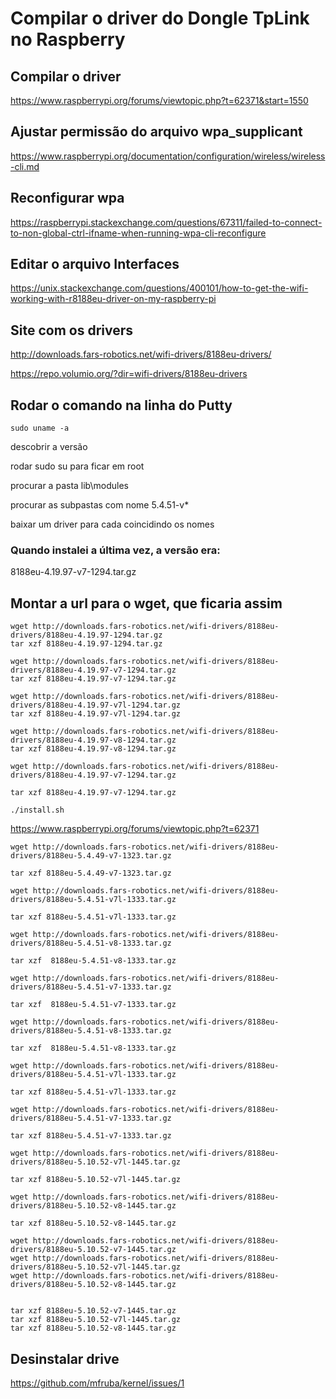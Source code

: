 # Compilar o driver do Dongle TpLink no Raspberry

## Compilar o driver
https://www.raspberrypi.org/forums/viewtopic.php?t=62371&start=1550

## Ajustar permissão do arquivo wpa_supplicant
https://www.raspberrypi.org/documentation/configuration/wireless/wireless-cli.md

## Reconfigurar wpa

https://raspberrypi.stackexchange.com/questions/67311/failed-to-connect-to-non-global-ctrl-ifname-when-running-wpa-cli-reconfigure


## Editar o arquivo Interfaces

https://unix.stackexchange.com/questions/400101/how-to-get-the-wifi-working-with-r8188eu-driver-on-my-raspberry-pi

## Site com os drivers

http://downloads.fars-robotics.net/wifi-drivers/8188eu-drivers/

https://repo.volumio.org/?dir=wifi-drivers/8188eu-drivers


## Rodar o comando na linha do Putty
````
sudo uname -a
````
descobrir a versão


rodar sudo su para ficar em root

procurar a pasta lib\modules 

procurar as subpastas com nome 5.4.51-v*

baixar um driver para cada coincidindo os nomes



### Quando instalei a última vez, a versão era:
8188eu-4.19.97-v7-1294.tar.gz

## Montar a url para o wget, que ficaria assim


````
wget http://downloads.fars-robotics.net/wifi-drivers/8188eu-drivers/8188eu-4.19.97-1294.tar.gz
tar xzf 8188eu-4.19.97-1294.tar.gz

wget http://downloads.fars-robotics.net/wifi-drivers/8188eu-drivers/8188eu-4.19.97-v7-1294.tar.gz
tar xzf 8188eu-4.19.97-v7-1294.tar.gz

wget http://downloads.fars-robotics.net/wifi-drivers/8188eu-drivers/8188eu-4.19.97-v7l-1294.tar.gz
tar xzf 8188eu-4.19.97-v7l-1294.tar.gz

wget http://downloads.fars-robotics.net/wifi-drivers/8188eu-drivers/8188eu-4.19.97-v8-1294.tar.gz
tar xzf 8188eu-4.19.97-v8-1294.tar.gz
````

````
wget http://downloads.fars-robotics.net/wifi-drivers/8188eu-drivers/8188eu-4.19.97-v7-1294.tar.gz
````
````
tar xzf 8188eu-4.19.97-v7-1294.tar.gz
````
````
./install.sh
````


https://www.raspberrypi.org/forums/viewtopic.php?t=62371

````
wget http://downloads.fars-robotics.net/wifi-drivers/8188eu-drivers/8188eu-5.4.49-v7-1323.tar.gz
````
````
tar xzf 8188eu-5.4.49-v7-1323.tar.gz
````

````
wget http://downloads.fars-robotics.net/wifi-drivers/8188eu-drivers/8188eu-5.4.51-v7l-1333.tar.gz
````
````
tar xzf 8188eu-5.4.51-v7l-1333.tar.gz
````

````
wget http://downloads.fars-robotics.net/wifi-drivers/8188eu-drivers/8188eu-5.4.51-v8-1333.tar.gz
````
````
tar xzf  8188eu-5.4.51-v8-1333.tar.gz
````

````
wget http://downloads.fars-robotics.net/wifi-drivers/8188eu-drivers/8188eu-5.4.51-v7-1333.tar.gz
````
````
tar xzf  8188eu-5.4.51-v7-1333.tar.gz
````

````
wget http://downloads.fars-robotics.net/wifi-drivers/8188eu-drivers/8188eu-5.4.51-v8-1333.tar.gz
````
````
tar xzf  8188eu-5.4.51-v8-1333.tar.gz
````

````
wget http://downloads.fars-robotics.net/wifi-drivers/8188eu-drivers/8188eu-5.4.51-v7l-1333.tar.gz
````
````
tar xzf 8188eu-5.4.51-v7l-1333.tar.gz
````

````
wget http://downloads.fars-robotics.net/wifi-drivers/8188eu-drivers/8188eu-5.4.51-v7-1333.tar.gz
````
````
tar xzf 8188eu-5.4.51-v7-1333.tar.gz
````

````
wget http://downloads.fars-robotics.net/wifi-drivers/8188eu-drivers/8188eu-5.10.52-v7l-1445.tar.gz
````

````
tar xzf 8188eu-5.10.52-v7l-1445.tar.gz
````

````
wget http://downloads.fars-robotics.net/wifi-drivers/8188eu-drivers/8188eu-5.10.52-v8-1445.tar.gz
````

````
tar xzf 8188eu-5.10.52-v8-1445.tar.gz
````

````
wget http://downloads.fars-robotics.net/wifi-drivers/8188eu-drivers/8188eu-5.10.52-v7-1445.tar.gz
wget http://downloads.fars-robotics.net/wifi-drivers/8188eu-drivers/8188eu-5.10.52-v7l-1445.tar.gz
wget http://downloads.fars-robotics.net/wifi-drivers/8188eu-drivers/8188eu-5.10.52-v8-1445.tar.gz


tar xzf 8188eu-5.10.52-v7-1445.tar.gz
tar xzf 8188eu-5.10.52-v7l-1445.tar.gz
tar xzf 8188eu-5.10.52-v8-1445.tar.gz
````


## Desinstalar drive
https://github.com/mfruba/kernel/issues/1
